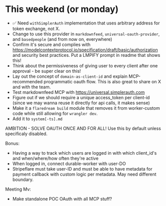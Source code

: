 # This weekend (or monday)

- ✅ Need `withSimplerAuth` implementation that uses arbitrary address for token exchange, not X.
- Change to use this provider in `markdownfeed`, `universal-oauth-provider`, and `basedpeople` (and from now on, everywhere)
- Confirm it's secure and complies with https://modelcontextprotocol.io/specification/draft/basic/authorization and security best practices. Put a LMPIFY prompt in readme that shows this!
- Think about the permissiveness of giving user to every client after one approval - be super clear on this!
- Lay out the concept of `domain-as-client-id` and explain MCP-recommended programmatic oauth flow. This is also great to share on X and with the team.
- Test markdownfeed MCP with https://universal.simplerauth.com
- Figure out if we should require a unique access_token per client-id (since we may wanna reuse it directly for api calls, it makes sense)
- Make it a `flaredream build` module that removes it from worker-custom code while still allowing for `wrangler dev`.
- Add it to `system[-ts].md`

AMBITION - SOLVE OAUTH ONCE AND FOR ALL! Use this by default unless specificaly disabled.

Bonus:

- Having a way to track which users are logged in with which client_id's and when/where/how often they're active
- When logged in, connect durable-worker with user-DO
- Stripeflare must take user-ID and must be able to have metadata for payment callback with custom logic per metadata. May need different boundary.

Meeting Mv:

- Make standalone POC OAuth with all MCP stuff?
